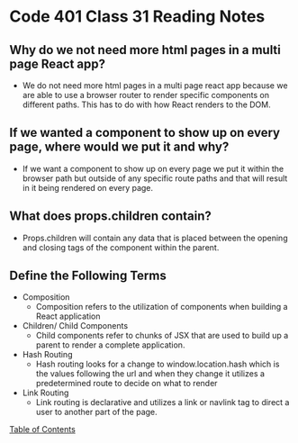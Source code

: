 # Code 401 Class 31 Reading Notes

## Why do we not need more html pages in a multi page React app?
* We do not need more html pages in a multi page react app because we are able to use a browser router to render specific components on different paths. This has to do with how React renders to the DOM.

## If we wanted a component to show up on every page, where would we put it and why?
* If we want a component to show up on every page we put it within the browser path but outside of any specific route paths and that will result in it being rendered on every page.

## What does props.children contain?
* Props.children will contain any data that is placed between the opening and closing tags of the component within the parent.

## Define the Following Terms
* Composition
  * Composition refers to the utilization of components when building a React application
* Children/ Child Components
  * Child components refer to chunks of JSX that are used to build up a parent to render a complete application.
* Hash Routing
  * Hash routing looks for a change to window.location.hash which is the values following the url and when they change it utilizes a predetermined route to decide on what to render
* Link Routing
  * Link routing is declarative and utilizes a link or navlink tag to direct a user to another part of the page.


[Table of Contents](README.md)